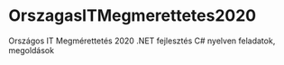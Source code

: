 # OrszagasITMegmerettetes2020
 Országos IT Megmérettetés 2020 .NET fejlesztés C# nyelven feladatok, megoldások 
